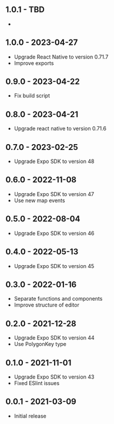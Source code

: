 ## 1.0.1 - TBD

* 

## 1.0.0 - 2023-04-27

* Upgrade React Native to version 0.71.7
* Improve exports

## 0.9.0 - 2023-04-22

* Fix build script

## 0.8.0 - 2023-04-21

* Upgrade react native to version 0.71.6

## 0.7.0 - 2023-02-25

* Upgrade Expo SDK to version 48

## 0.6.0 - 2022-11-08

* Upgrade Expo SDK to version 47
* Use new map events

## 0.5.0 - 2022-08-04

* Upgrade Expo SDK to version 46

## 0.4.0 - 2022-05-13

* Upgrade Expo SDK to version 45

## 0.3.0 - 2022-01-16

* Separate functions and components
* Improve structure of editor

## 0.2.0 - 2021-12-28

* Upgrade Expo SDK to version 44
* Use PolygonKey type

## 0.1.0 - 2021-11-01

* Upgrade Expo SDK to version 43
* Fixed ESlint issues

## 0.0.1 - 2021-03-09

* Initial release
